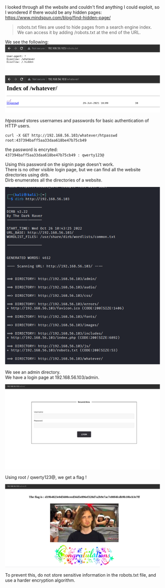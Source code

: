I looked through all the website and couldn't find anything I could exploit, so I wondered if there would be any hidden pages:  
https://www.mindspun.com/blog/find-hidden-page/  

> robots.txt files are used to hide pages from a search engine index.  
We can access it by adding /robots.txt at the end of the URL.  

We see the following:  
![robots](robots_txt.png)  

![whatever](whatever.png)  


*htpasswd* stores usernames and passwords for basic authentication of HTTP users.

```
curl -X GET http://192.168.56.103/whatever/htpasswd
root:437394baff5aa33daa618be47b75cb49
```

the password is encryted:  
`437394baff5aa33daa618be47b75cb49 : qwerty123@`

Using this password on the signin page doesn't work.  
There is no other visible login page, but we can find all the website directories using dirb.  
Dirb enumerates all the directories of a website.  

![dirb](dirb.png)  

We see an admin directory.  
We have a login page at 192.168.56.103/admin.  

![admin](admin.png)  

Using root / qwerty123@, we get a flag !

![flag](flag.png)  

To prevent this, do not store sensitive information in the robots.txt file, and use a harder encryption algorithm.  


<!-- https://md5decrypt.net/en/ -->
